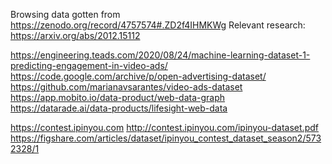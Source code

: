 Browsing data gotten from https://zenodo.org/record/4757574#.ZD2f4IHMKWg
Relevant research: https://arxiv.org/abs/2012.15112

https://engineering.teads.com/2020/08/24/machine-learning-dataset-1-predicting-engagement-in-video-ads/
https://code.google.com/archive/p/open-advertising-dataset/
https://github.com/marianavsarantes/video-ads-dataset
https://app.mobito.io/data-product/web-data-graph
https://datarade.ai/data-products/lifesight-web-data

https://contest.ipinyou.com
http://contest.ipinyou.com/ipinyou-dataset.pdf
https://figshare.com/articles/dataset/ipinyou_contest_dataset_season2/5732328/1